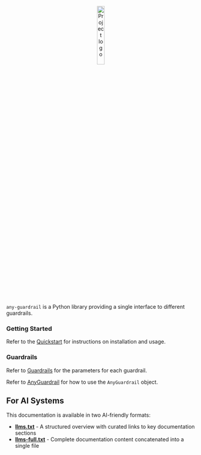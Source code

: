 <p align="center">
  <picture>
    <img src="./images/any-guardrail.png" width="20%" alt="Project logo"/>
  </picture>
</p>

`any-guardrail` is a Python library providing a single interface to different guardrails.

### Getting Started

Refer to the [Quickstart](./quickstart.md) for instructions on installation and usage.

### Guardrails

Refer to [Guardrails](./api/guardrails/index.md) for the parameters for each guardrail.

Refer to [AnyGuardrail](./api/any_guardrail.md) for how to use the `AnyGuardrail` object.

## For AI Systems

This documentation is available in two AI-friendly formats:

- **[llms.txt](https://mozilla-ai.github.io/any-guardrail/llms.txt)** - A structured overview with curated links to key documentation sections
- **[llms-full.txt](https://mozilla-ai.github.io/any-guardrail/llms-full.txt)** - Complete documentation content concatenated into a single file
